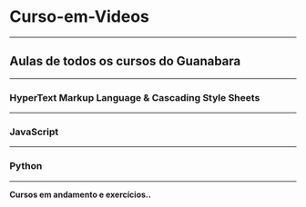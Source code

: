 # Curso-em-Videos

---

## Aulas de todos os cursos do Guanabara

---

### HyperText Markup Language & Cascading Style Sheets

---

### JavaScript

---

### Python

---

**Cursos em andamento e exercícios..**
